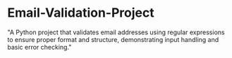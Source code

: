 # Email-Validation-Project
"A Python project that validates email addresses using regular expressions to ensure proper format and structure, demonstrating input handling and basic error checking."
